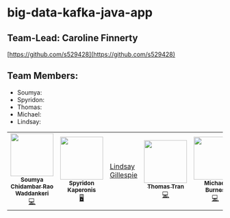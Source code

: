 # big-data-kafka-java-app

## Team-Lead: Caroline Finnerty
[https://github.com/s529428](https://github.com/s529428)
## Team Members:

- Soumya: 
- Spyridon: 
- Thomas:
- Michael:
- Lindsay:

<table>
  <tr>
   <td align="center"><a href="https://github.com/soumyarao28"><img src="https://avatars.githubusercontent.com/soumyarao28" width="100px;" alt=""/><br /><sub><b>Soumya Chidambar Rao Waddankeri</b></sub></a><br /><a href="https://github.com/soumyarao28" title="Code">💻</a></td>
   <td align="center"><a href="https://github.com/SpyridonKaperonis/"><img src="https://avatars.githubusercontent.com/spyridonkaperonis" width="100px;" alt=""/><br /><sub><b>Spyridon Kaperonis</b></sub></a><br /><a href="https://github.com/spyridonkaperonis" title="Code">🖥️</a></td>
   <td><a href="https://github.com/LinGill21">Lindsay Gillespie</a>
   <td align="center"><a href="https://github.com/thomastran7"><img src="https://avatars.githubusercontent.com/thomastran7" width="100px;" alt=""/><br /><sub><b>Thomas Tran</b></sub></a><br /><a href="https://github.com/thomastran7" title="Code">💻</a></td>
   <td align="center"><a href="https://github.com/mtburnes"><img src="https://avatars.githubusercontent.com/mtburnes" width="100px;" alt=""/><br /><sub><b>Michael Burnes </b></sub></a><br /><a href="https://github.com/mtburnes" title="Code">💻</a></td
  </tr>
</table>

